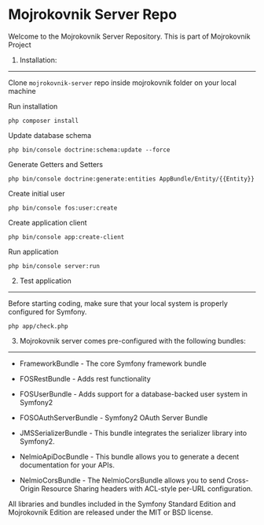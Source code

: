 Mojrokovnik Server Repo
========================

Welcome to the Mojrokovnik Server Repository. This is part of Mojrokovnik Project

1) Installation:
----------------------------------

Clone `mojrokovnik-server` repo inside mojrokovnik folder on your local machine

Run installation

    php composer install

Update database schema 

    php bin/console doctrine:schema:update --force

Generate Getters and Setters

    php bin/console doctrine:generate:entities AppBundle/Entity/{{Entity}}

Create initial user

    php bin/console fos:user:create

Create application client

    php bin/console app:create-client

Run application

    php bin/console server:run


2) Test application
----------------------------------

Before starting coding, make sure that your local system is properly configured for Symfony.
  
    php app/check.php


3) Mojrokovnik server comes pre-configured with the following bundles:
----------------------------------

  * FrameworkBundle - The core Symfony framework bundle

  * FOSRestBundle - Adds rest functionality

  * FOSUserBundle - Adds support for a database-backed user system in Symfony2

  * FOSOAuthServerBundle - Symfony2 OAuth Server Bundle

  * JMSSerializerBundle - This bundle integrates the serializer library into Symfony2.

  * NelmioApiDocBundle - This bundle allows you to generate a decent documentation for your APIs.

  * NelmioCorsBundle - The NelmioCorsBundle allows you to send Cross-Origin Resource Sharing headers with ACL-style per-URL configuration.

All libraries and bundles included in the Symfony Standard Edition and Mojrokovnik Edition are
released under the MIT or BSD license.